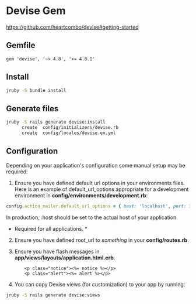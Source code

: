 # Devise Gem

https://github.com/heartcombo/devise#getting-started

## Gemfile

```
gem 'devise', '~> 4.8', '>= 4.8.1'
```

## Install

```bash
jruby -S bundle install
```

## Generate files

```bash
jruby -S rails generate devise:install
      create  config/initializers/devise.rb
      create  config/locales/devise.en.yml
```

## Configuration

Depending on your application's configuration some manual setup may be required:

1. Ensure you have defined default url options in your environments files. Here is an example of default_url_options appropriate for a development environment in **config/environments/development.rb**:

```ruby
config.action_mailer.default_url_options = { host: 'localhost', port: 3000 }
```

In production, :host should be set to the actual host of your application.

* Required for all applications. *

2. Ensure you have defined root_url to *something* in your **config/routes.rb**.

3. Ensure you have flash messages in **app/views/layouts/application.html.erb**.

```erb
       <p class="notice"><%= notice %></p>
       <p class="alert"><%= alert %></p>
```

4. You can copy Devise views (for customization) to your app by running:

```bash
jruby -S rails generate devise:views
```


